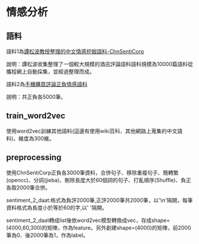 # 情感分析

## 語料 ##

語料1為[譚松波教授整理的中文情感挖掘語料-ChnSentiCorp](http://www.nlpir.org/wordpress/2017/09/04/%E4%B8%AD%E6%96%87%E6%83%85%E6%84%9F%E6%8C%96%E6%8E%98%E8%AF%AD%E6%96%99-chnsenticorp/)

說明：譚松波收集整理了一個較大規模的酒店評論語料語料規模為10000篇語料從攜程網上自動採集，並經過整理而成。

語料2為[手機購買評論正負情感語料](https://download.csdn.net/download/xiedelong/10801649?utm_source=bbsseo)

說明：共正負各5000筆。

## train_word2vec

使用word2vec訓練其他語料(這邊有使用wiki百科、其他網路上蒐集的中文語料)，維度為300維。

## preprocessing ##

使用ChnSentiCorp正負各3000筆資料，合併句子、移除重複句子、簡轉繁(opencc)、分詞(jieba)、刪除長度大於60個詞的句子、打亂順序(Shuffle)、負正各取2000筆合併。

sentiment_2_daat:格式為負評2000筆,正評2000筆共2000筆，以'\n'隔開，每筆資料格式為長度小於等於60的字,以' '隔開。

sentiment_2_daat轉成list後依word2vec模型轉換成vec，存成shape=(4000,60,300)的矩陣，作為feature。另外創建shape=(4000)的矩陣，前2000筆為0、後2000筆為1，作為label。

